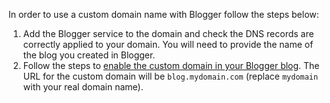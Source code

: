 In order to use a custom domain name with Blogger follow the steps below:

1. Add the Blogger service to the domain and check the DNS records are correctly applied to your domain. You will need to provide the name of the blog you created in Blogger.
1. Follow the steps to [enable the custom domain in your Blogger blog](https://support.google.com/blogger/troubleshooter/1233381?hl=en#ts=1734117). The URL for the custom domain will be `blog.mydomain.com` (replace `mydomain` with your real domain name).
